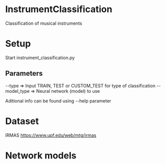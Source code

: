 # InstrumentClassification

Classification of musical instruments

# Setup
Start instrument_classification.py

## Parameters
--type => Input TRAIN, TEST or CUSTOM_TEST for type of classification
--model_type => Neural network (model) to use

Aditional info can be found using --help parameter

# Dataset
IRMAS
https://www.upf.edu/web/mtg/irmas

# Network models
